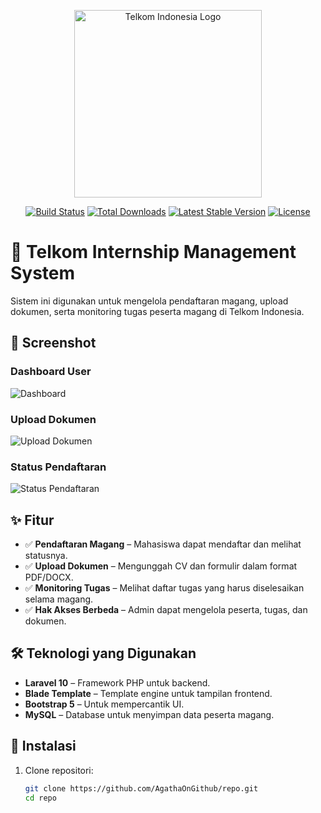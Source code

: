 <p align="center">
  <a href="https://www.telkom.co.id" target="_blank">
    <img src="https://id.wikipedia.org/wiki/Telkom_Indonesia#/media/Berkas:Telkom_Indonesia_2013.svg" width="300" alt="Telkom Indonesia Logo">
  </a>
</p>

<p align="center">
  <a href="https://github.com/username/repo/actions"><img src="https://github.com/username/repo/workflows/tests/badge.svg" alt="Build Status"></a>
  <a href="https://packagist.org/packages/telkom/internship"><img src="https://img.shields.io/packagist/dt/telkom/internship" alt="Total Downloads"></a>
  <a href="https://packagist.org/packages/telkom/internship"><img src="https://img.shields.io/packagist/v/telkom/internship" alt="Latest Stable Version"></a>
  <a href="https://packagist.org/packages/telkom/internship"><img src="https://img.shields.io/packagist/l/telkom/internship" alt="License"></a>
</p>

# 📌 Telkom Internship Management System

Sistem ini digunakan untuk mengelola pendaftaran magang, upload dokumen, serta monitoring tugas peserta magang di Telkom Indonesia.

## 📸 Screenshot

### Dashboard User
![Dashboard](https://your-image-url.com/dashboard.png)

### Upload Dokumen
![Upload Dokumen](https://your-image-url.com/upload-docs.png)

### Status Pendaftaran
![Status Pendaftaran](https://your-image-url.com/status.png)

## ✨ Fitur

- ✅ **Pendaftaran Magang** – Mahasiswa dapat mendaftar dan melihat statusnya.
- ✅ **Upload Dokumen** – Mengunggah CV dan formulir dalam format PDF/DOCX.
- ✅ **Monitoring Tugas** – Melihat daftar tugas yang harus diselesaikan selama magang.
- ✅ **Hak Akses Berbeda** – Admin dapat mengelola peserta, tugas, dan dokumen.

## 🛠 Teknologi yang Digunakan

- **Laravel 10** – Framework PHP untuk backend.
- **Blade Template** – Template engine untuk tampilan frontend.
- **Bootstrap 5** – Untuk mempercantik UI.
- **MySQL** – Database untuk menyimpan data peserta magang.

## 🔧 Instalasi

1. Clone repositori:
   ```bash
   git clone https://github.com/AgathaOnGithub/repo.git
   cd repo

